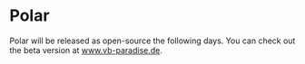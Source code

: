 # Polar
Polar will be released as open-source the following days. You can check out the beta version at www.vb-paradise.de.
